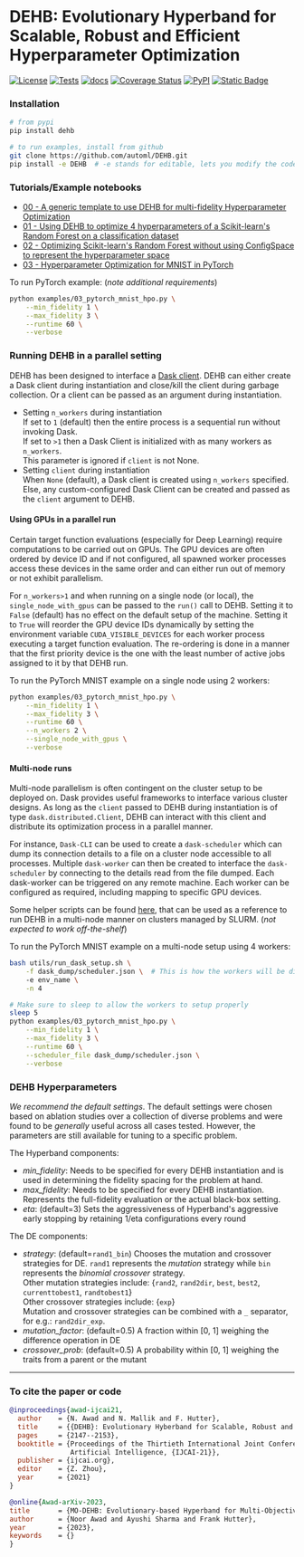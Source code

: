 # DEHB: Evolutionary Hyperband for Scalable, Robust and Efficient Hyperparameter Optimization
[![License](https://img.shields.io/badge/License-Apache_2.0-blue.svg)](https://opensource.org/licenses/Apache-2.0)
[![Tests](https://github.com/automl/DEHB/actions/workflows/pytest.yml/badge.svg)](https://github.com/automl/DEHB/actions/workflows/pytest.yml)
[![docs](https://github.com/automl/DEHB/actions/workflows/docs.yml/badge.svg)](https://automl.github.io/DEHB/)
[![Coverage Status](https://coveralls.io/repos/github/automl/DEHB/badge.svg)](https://coveralls.io/github/automl/DEHB)
[![PyPI](https://img.shields.io/pypi/v/dehb)](https://pypi.org/project/dehb/)
[![Static Badge](https://img.shields.io/badge/python-3.8%20%7C%203.9%20%7C%203.10%20%7C%203.11%20-blue)](https://pypi.org/project/dehb/)
### Installation
```bash
# from pypi
pip install dehb

# to run examples, install from github
git clone https://github.com/automl/DEHB.git
pip install -e DEHB  # -e stands for editable, lets you modify the code and rerun things
```

### Tutorials/Example notebooks

* [00 - A generic template to use DEHB for multi-fidelity Hyperparameter Optimization](examples/00_interfacing_DEHB.ipynb)
* [01 - Using DEHB to optimize 4 hyperparameters of a Scikit-learn's Random Forest on a classification dataset](examples/01_Optimizing_RandomForest_using_DEHB.ipynb)
* [02 - Optimizing Scikit-learn's Random Forest without using ConfigSpace to represent the hyperparameter space](examples/02_using%20DEHB_without_ConfigSpace.ipynb)
* [03 - Hyperparameter Optimization for MNIST in PyTorch](examples/03_pytorch_mnist_hpo.py)

To run PyTorch example: (*note additional requirements*) 
```bash
python examples/03_pytorch_mnist_hpo.py \
    --min_fidelity 1 \
    --max_fidelity 3 \
    --runtime 60 \
    --verbose
```

### Running DEHB in a parallel setting

DEHB has been designed to interface a [Dask client](https://distributed.dask.org/en/latest/api.html#distributed.Client).
DEHB can either create a Dask client during instantiation and close/kill the client during garbage collection. 
Or a client can be passed as an argument during instantiation.

* Setting `n_workers` during instantiation \
    If set to `1` (default) then the entire process is a sequential run without invoking Dask. \
    If set to `>1` then a Dask Client is initialized with as many workers as `n_workers`. \
    This parameter is ignored if `client` is not None.
* Setting `client` during instantiation \
    When `None` (default), a Dask client is created using `n_workers` specified. \
    Else, any custom-configured Dask Client can be created and passed as the `client` argument to DEHB.
  
#### Using GPUs in a parallel run

Certain target function evaluations (especially for Deep Learning) require computations to be 
carried out on GPUs. The GPU devices are often ordered by device ID and if not configured, all 
spawned worker processes access these devices in the same order and can either run out of memory or
not exhibit parallelism.

For `n_workers>1` and when running on a single node (or local), the `single_node_with_gpus` can be 
passed to the `run()` call to DEHB. Setting it to `False` (default) has no effect on the default setup 
of the machine. Setting it to `True` will reorder the GPU device IDs dynamically by setting the environment 
variable `CUDA_VISIBLE_DEVICES` for each worker process executing a target function evaluation. The re-ordering 
is done in a manner that the first priority device is the one with the least number of active jobs assigned 
to it by that DEHB run.

To run the PyTorch MNIST example on a single node using 2 workers:  
```bash
python examples/03_pytorch_mnist_hpo.py \
    --min_fidelity 1 \
    --max_fidelity 3 \
    --runtime 60 \
    --n_workers 2 \
    --single_node_with_gpus \
    --verbose
```

#### Multi-node runs

Multi-node parallelism is often contingent on the cluster setup to be deployed on. Dask provides useful 
frameworks to interface various cluster designs. As long as the `client` passed to DEHB during 
instantiation is of type `dask.distributed.Client`, DEHB can interact with this client and 
distribute its optimization process in a parallel manner. 

For instance, `Dask-CLI` can be used to create a `dask-scheduler` which can dump its connection 
details to a file on a cluster node accessible to all processes. Multiple `dask-worker` can then be
created to interface the `dask-scheduler` by connecting to the details read from the file dumped. Each
dask-worker can be triggered on any remote machine. Each worker can be configured as required, 
including mapping to specific GPU devices. 

Some helper scripts can be found [here](utils/), that can be used as a reference to run DEHB in a multi-node 
manner on clusters managed by SLURM. (*not expected to work off-the-shelf*)

To run the PyTorch MNIST example on a multi-node setup using 4 workers:
```bash
bash utils/run_dask_setup.sh \
    -f dask_dump/scheduler.json \  # This is how the workers will be discovered by DEHB
    -e env_name \
    -n 4

# Make sure to sleep to allow the workers to setup properly
sleep 5
python examples/03_pytorch_mnist_hpo.py \
    --min_fidelity 1 \
    --max_fidelity 3 \
    --runtime 60 \
    --scheduler_file dask_dump/scheduler.json \
    --verbose
```

### DEHB Hyperparameters

*We recommend the default settings*.
The default settings were chosen based on ablation studies over a collection of diverse problems 
and were found to be *generally* useful across all cases tested. 
However, the parameters are still available for tuning to a specific problem.

The Hyperband components:
* *min\_fidelity*: Needs to be specified for every DEHB instantiation and is used in determining 
the fidelity spacing for the problem at hand.
* *max\_fidelity*: Needs to be specified for every DEHB instantiation. Represents the full-fidelity 
evaluation or the actual black-box setting.
* *eta*: (default=3) Sets the aggressiveness of Hyperband's aggressive early stopping by retaining
1/eta configurations every round
  
The DE components:
* *strategy*: (default=`rand1_bin`) Chooses the mutation and crossover strategies for DE. `rand1` 
represents the *mutation* strategy while `bin` represents the *binomial crossover* strategy. \
  Other mutation strategies include: {`rand2`, `rand2dir`, `best`, `best2`, `currenttobest1`, `randtobest1`}\
  Other crossover strategies include: {`exp`}\
  Mutation and crossover strategies can be combined with a `_` separator, for e.g.: `rand2dir_exp`.
* *mutation_factor*: (default=0.5) A fraction within [0, 1] weighing the difference operation in DE
* *crossover_prob*: (default=0.5) A probability within [0, 1] weighing the traits from a parent or the mutant

---

### To cite the paper or code

```bibtex
@inproceedings{awad-ijcai21,
  author    = {N. Awad and N. Mallik and F. Hutter},
  title     = {{DEHB}: Evolutionary Hyberband for Scalable, Robust and Efficient Hyperparameter Optimization},
  pages     = {2147--2153},
  booktitle = {Proceedings of the Thirtieth International Joint Conference on
               Artificial Intelligence, {IJCAI-21}},
  publisher = {ijcai.org},
  editor    = {Z. Zhou},
  year      = {2021}
}

@online{Awad-arXiv-2023,
title       = {MO-DEHB: Evolutionary-based Hyperband for Multi-Objective Optimization},
author      = {Noor Awad and Ayushi Sharma and Frank Hutter},
year        = {2023},
keywords    = {}
}
